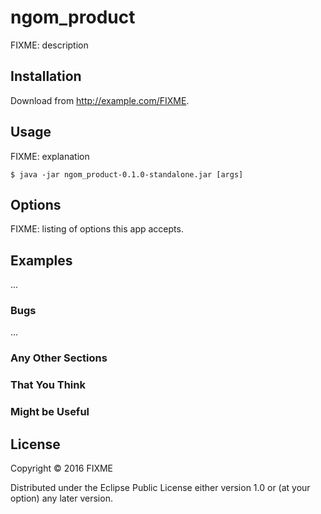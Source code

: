 # ngom_product

FIXME: description

## Installation

Download from http://example.com/FIXME.

## Usage

FIXME: explanation

    $ java -jar ngom_product-0.1.0-standalone.jar [args]

## Options

FIXME: listing of options this app accepts.

## Examples

...

### Bugs

...

### Any Other Sections
### That You Think
### Might be Useful

## License

Copyright © 2016 FIXME

Distributed under the Eclipse Public License either version 1.0 or (at
your option) any later version.
